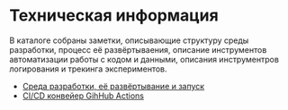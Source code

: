 # Техническая информация

В каталоге собраны заметки, описывающие структуру среды разработки, процесс её
развёртываения, описание инструментов автоматизации работы с кодом и данными,
описания инструментров логирования и трекинга экспериментов.

- [Среда разработки, её развёртывание и запуск](/docs/development_environment.md)
- [CI/CD конвейер GihHub Actions](/docs/ci_cd_gh_actions.md)
